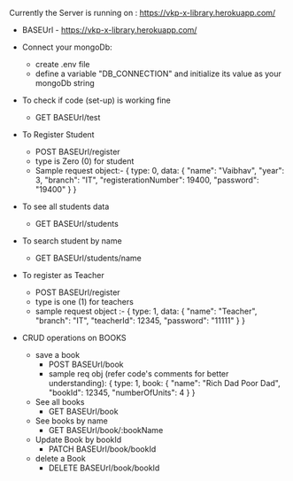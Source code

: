 Currently the Server is running on : https://vkp-x-library.herokuapp.com/

- BASEUrl - https://vkp-x-library.herokuapp.com/
- Connect your mongoDb: 
    - create .env file
    - define a variable "DB_CONNECTION" and initialize its value as your mongoDb string

- To check if code (set-up) is working fine
  - GET BASEUrl/test

- To Register Student
  - POST BASEUrl/register
  - type is Zero (0) for student
  - Sample request object:-
    {
        type: 0, 
        data: {
            "name": "Vaibhav",
            "year": 3,
            "branch": "IT",
            "registerationNumber": 19400,
            "password": "19400"
        }
    }

- To see all students data
  - GET BASEUrl/students

- To search student by name
  - GET BASEUrl/students/name

- To register as Teacher
    - POST BASEUrl/register
    - type is one (1) for teachers
    - sample request object :-
    {
        type: 1,
        data: {
            "name": "Teacher",
            "branch": "IT",
            "teacherId": 12345,
            "password": "11111"
        }
    }

- CRUD operations on BOOKS
    - save a book
        - POST BASEUrl/book
        - sample req obj (refer code's comments for better understanding):
        {
            type: 1,
            book: { 
                "name": "Rich Dad Poor Dad",
                "bookId": 12345,
                "numberOfUnits": 4
            }
        }
    - See all books
        - GET BASEUrl/book
    - See books by name
        - GET BASEUrl/book/:bookName
    - Update Book by bookId
        - PATCH BASEUrl/book/bookId
    - delete a Book
        - DELETE BASEUrl/book/bookId
